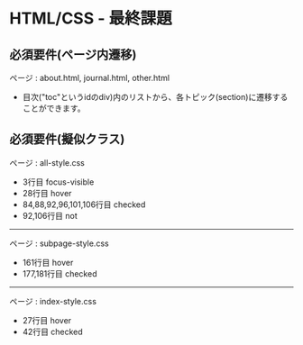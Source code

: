 # HTML/CSS - 最終課題

## 必須要件(ページ内遷移)
ページ : about.html, journal.html, other.html<br>
- 目次("toc"というidのdiv)内のリストから、各トピック(section)に遷移することができます。

## 必須要件(擬似クラス)
ページ : all-style.css
- 3行目 focus-visible
- 28行目 hover
- 84,88,92,96,101,106行目  checked
- 92,106行目 not
---
ページ : subpage-style.css
- 161行目 hover
- 177,181行目 checked
---
ページ : index-style.css
- 27行目 hover
- 42行目 checked